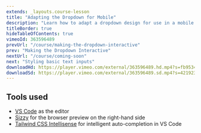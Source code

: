 ```yaml
---
extends: _layouts.course-lesson
title: "Adapting the Dropdown for Mobile"
description: "Learn how to adapt a dropdown design for use in a mobile nav."
titleBorder: true
hideTableOfContents: true
vimeoId: 363596489
prevUrl: "/course/making-the-dropdown-interactive"
prev: "Making the Dropdown Interactive"
nextUrl: "/course/coming-soon"
next: "Styling basic text inputs"
downloadHd: https://player.vimeo.com/external/363596489.hd.mp4?s=fb95348783ead783697162160dbca0c1a298cda2&profile_id=175&download=1
downloadSd: https://player.vimeo.com/external/363596489.sd.mp4?s=421923bbbc0a8be94e652df1befe0305732837fb&profile_id=165&download=1
---
```


## Tools used

- [VS Code](https://code.visualstudio.com/) as the editor
- [Sizzy](https://adamwathan.me/sizzy) for the browser preview on the right-hand side
- [Tailwind CSS Intellisense](https://marketplace.visualstudio.com/items?itemName=bradlc.vscode-tailwindcss) for intelligent auto-completion in VS Code
